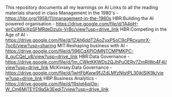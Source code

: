 This repository documents all my learnings on AI
Links to all the reading materials shared in class
     Management in the 1980's - https://hbr.org/1958/11/management-in-the-1980s
     HBR:Building the AI powered organisation -  https://drive.google.com/file/d/1A4pH-wrCs9lEkiXpSFMRdeDzulx-VrBc/view?usp=drive_link
     HBR:Competing in the Age of AI - https://drive.google.com/file/d/1ZAh6ddT2AoZyxPSoC9cPRcvumrX-7oc6/view?usp=sharing
     MIT:Reshaping business with AI - https://drive.google.com/file/d/1l96CqXPIOiMNTCMPMKPC-8_guCQel_v8/view?usp=drive_link
     HBR:Data Governance - https://drive.google.com/file/d/1m_CWktKKWDs2QJhPuOERy7ZmRjWo4F4j/view?usp=drive_link
     McKinsey:Data Governance - https://drive.google.com/file/d/1wHFbKww9fJZdLMfzNtstPL30jklSlK9k/view?usp=drive_link
     HBP:Business Analytics - https://drive.google.com/file/d/19sIqt4qiOp-W_Cm6MjTEYD9aSk3EediT/view?usp=drive_link
 
